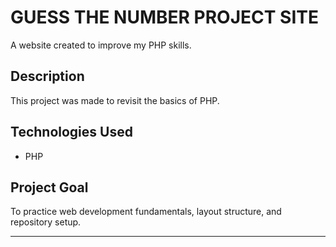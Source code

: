 # GUESS THE NUMBER PROJECT SITE

A website created to improve my PHP skills.

## Description
This project was made to revisit the basics of PHP.

## Technologies Used
- PHP

## Project Goal
To practice web development fundamentals, layout structure, and repository setup.

---


